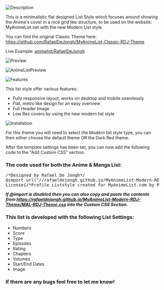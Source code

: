![Description](http://files.gamebanana.com/bitpit/description_e1c38.png)

This is a minimalistic flat designed List Style which focuses around showing the Anime's cover in a nice grid like structure, to be used on the website: MyAnimeList.net with the new Modern List style. 

You can find the original Classic Theme here: https://github.com/RafaelDeJongh/MyAnimeList-Classic-RDJ-Theme

Live Example: [animelist/RafaelDeJongh](https://myanimelist.net/animelist/RafaelDeJongh)

![Preview](http://files.gamebanana.com/bitpit/preview_67ec1.png)

![AnimeListPreview](http://www.rafaeldejongh.com/wp-content/uploads/2016/08/MyAnimeList.jpg)

![Features](http://files.gamebanana.com/bitpit/features_38a9e.png)

This list style offer various features:

- Fully responsive layout, works on desktop and mobile seamlessly 
- Flat, metro like design for an easy overview
- Full Header Image
- Low Res covers by using the new modern list style

![Installation](http://files.gamebanana.com/bitpit/installation_b6439.png)

For this theme you will need to select the Modern list style type, you can then either choose the default theme OR the Dark Red theme.

After the template settings has been set, you can now add the following code to the "Add Custom CSS" section. 

### The code used for both the Anime & Manga List:

<pre>/*Designed by Rafael De Jongh*/
@import url("//rafaeldejongh.github.io/MyAnimeList-Modern-RDJ-Theme/MAL-RDJ-Theme.css");
License{/*Profile Liststyle created for MyAnimeList.com by Rafael De Jongh - https://github.com/RafaelDeJongh/MyAnimeList*/}</pre>

***If @import is disabled then you can also copy and paste the contents from https://rafaeldejongh.github.io/MyAnimeList-Modern-RDJ-Theme/MAL-RDJ-Theme.css into the Custom CSS Section.***

### This list is developed with the following List Settings:

- Numbers
- Score
- Type
- Episodes
- Rating
- Chapters
- Volumes
- Start/End Dates
- Image

### If there are any bugs feel free to let me know!